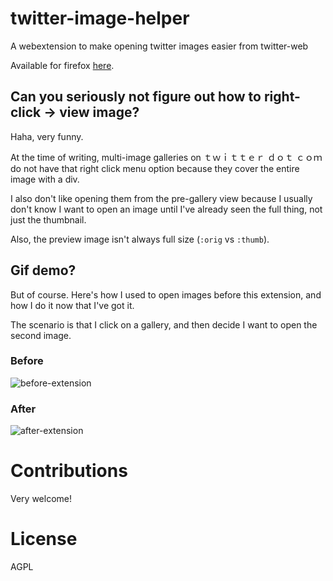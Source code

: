 # twitter-image-helper

A webextension to make opening twitter images easier from twitter-web

Available for firefox [here](https://addons.mozilla.org/en-US/firefox/addon/twitter-image-helper/).

## Can you seriously not figure out how to right-click -> view image?

Haha, very funny.

At the time of writing, multi-image galleries on ｔｗｉｔｔｅｒ ｄｏｔ ｃｏｍ do not have that right click menu option because they cover the entire image with a div.

I also don't like opening them from the pre-gallery view because I usually
don't know I want to open an image until I've already seen the full thing, not
just the thumbnail.

Also, the preview image isn't always full size (`:orig` vs `:thumb`).

## Gif demo?

But of course. Here's how I used to open images before this extension, and how I do it now that I've got it.

The scenario is that I click on a gallery, and then decide I want to open the second image.

### Before

![before-extension](https://cloud.githubusercontent.com/assets/2147649/23837201/d42110b4-0741-11e7-944b-e00d06977955.gif)

### After

![after-extension](https://cloud.githubusercontent.com/assets/2147649/23837209/ff374cdc-0741-11e7-86ff-ed1a2aca9d29.gif)


# Contributions

Very welcome!

# License

AGPL
